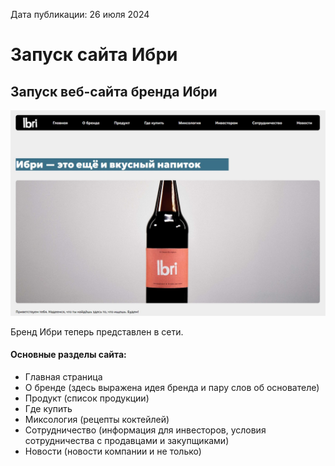 <span>Дата публикации: 26 июля 2024</span>

Запуск сайта Ибри
=
Запуск веб-сайта бренда Ибри
-
![Сайт Ибри](/images/post-images/zapusk-sajta-ibri.jpg)

Бренд Ибри теперь представлен в сети.

#### Основные разделы сайта:
* Главная страница
* О бренде (здесь выражена идея бренда и пару слов об основателе)
* Продукт (список продукции)
* Где купить 
* Миксология (рецепты коктейлей)
* Сотрудничество (информация для инвесторов, условия сотрудничества с продавцами и закупщиками)
* Новости (новости компании и не только)

<!-- <span>Автор: Богучарский Северин</span> -->